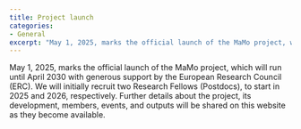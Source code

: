 ```yaml
---
title: Project launch
categories:
- General
excerpt: "May 1, 2025, marks the official launch of the MaMo project, which will run until April 2030."
---
```


May 1, 2025, marks the official launch of the MaMo project, which will run until April 2030 with generous support by the European Research Council (ERC). We will initially recruit two Research Fellows (Postdocs), to start in 2025 and 2026, respectively. Further details about the project, its development, members, events, and outputs will be shared on this website as they become available. 
